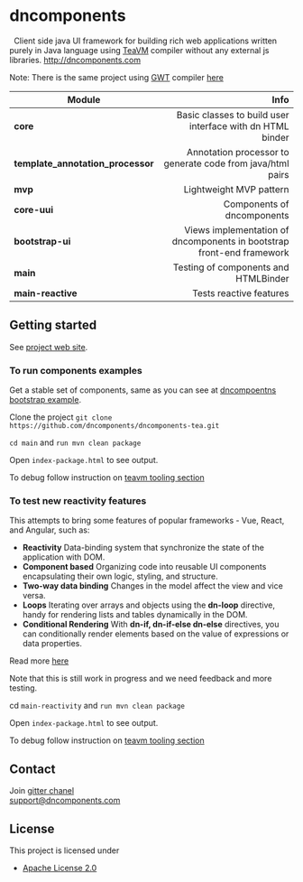 # dncomponents


&nbsp;&nbsp;Client side java UI framework for building rich web applications written purely in Java language using [TeaVM](https://teavm.org/) compiler without any external js libraries.
http://dncomponents.com

Note: There is the same project using [GWT](https://www.gwtproject.org/) compiler [here](https://github.com/dncomponents/dncomponents)


| Module                                |                                                                      Info |
|---------------------------------------|--------------------------------------------------------------------------:|
| <b>core</b>                           |                 Basic classes to build user interface with dn HTML binder |
| <b> template_annotation_processor</b> |                Annotation processor to generate code from java/html pairs |
| <b> mvp</b>                           |                                                   Lightweight MVP pattern |
| <b>core-uui</b>                       |                                                Components of dncomponents |
| <b>bootstrap-ui</b>                   | Views implementation of dncomponents in bootstrap front-end framework</b> |
| <b>main</b>                           |                             Testing of components and HTMLBinder     </b> |
| <b>main-reactive</b>                  |                                                   Tests reactive features |

## Getting started

See [project web site](https://dncomponents.com/index.html).

### To run components examples

Get a stable set of components, same as you can see at  [dncompoentns bootstrap example](https://dncomponents.com/demo/index.html).

Clone the project `git clone https://github.com/dncomponents/dncomponents-tea.git`

`cd main` and `run mvn clean package` 

Open `index-package.html` to see output.

To debug follow instruction on [teavm tooling section](https://teavm.org/docs/tooling/idea.html)

### To test new reactivity features

This attempts to bring some features of popular frameworks - Vue, React, and Angular, such as:

* **Reactivity** Data-binding system that synchronize the state of the application with DOM.<br>
* **Component based** Organizing code into reusable UI components encapsulating their own logic, styling, and structure. <br>
* **Two-way data binding** Changes in the model affect the view and vice versa. <br>
* **Loops** Iterating over arrays and objects using the **dn-loop** directive, handy for rendering lists and tables dynamically in the DOM. <br>
* **Conditional Rendering** With **dn-if, dn-if-else dn-else** directives, you can conditionally render elements based on the value of expressions or data properties.


Read more [here](https://github.com/dncomponents/dncomponents-tea/blob/master/main-reactive/README.md)

Note that this is still work in progress and we need feedback and more testing.

cd `main-reactivity` and `run mvn clean package`

Open `index-package.html` to see output.

To debug follow instruction on [teavm tooling section](https://teavm.org/docs/tooling/idea.html)


## Contact
Join [gitter chanel](https://gitter.im/dncomponents_/dncomponents) <br>
support@dncomponents.com

## License

This project is licensed under

* [Apache License 2.0](http://www.apache.org/licenses/LICENSE-2.0)

